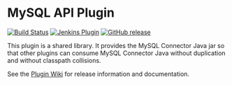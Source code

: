 # MySQL API Plugin

[![Build Status](https://ci.jenkins.io/job/Plugins/job/mysql-api-plugin/job/main/badge/icon)](https://ci.jenkins.io/job/Plugins/job/mysql-api-plugin/job/main/)
[![Jenkins Plugin](https://img.shields.io/jenkins/plugin/v/mysql-api.svg)](https://plugins.jenkins.io/mysql-api)
[![GitHub release](https://img.shields.io/github/release/jenkinsci/mysql-api-plugin.svg?label=changelog)](https://github.com/jenkinsci/mysql-api-plugin/releases/latest)

This plugin is a shared library. It provides the MySQL Connector Java jar so that other plugins can consume MySQL Connector Java without duplication and without classpath collisions.

See the [Plugin Wiki](https://wiki.jenkins-ci.org/display/JENKINS/MySQL+Connector+Java+Plugin) for release information and documentation. 
